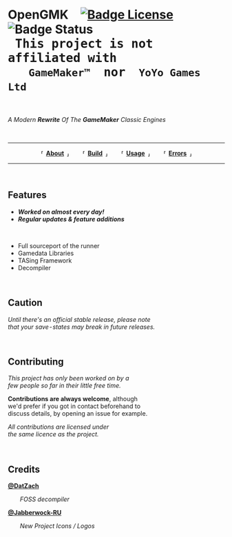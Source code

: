 # OpenGMK [![Badge License]][License] ![Badge Status]   <kbd><br> **This project is not affiliated with** <br>  **` GameMaker™ ` nor ` YoYo Games Ltd `** <br> </kbd>

*A Modern **Rewrite** Of The **GameMaker** Classic Engines*

<br>

---

<div align = center>
 
**⸢ [About] ⸥**  
**⸢ [Build] ⸥**  
**⸢ [Usage] ⸥**  
**⸢ [Errors] ⸥**

</div>

---

<br>

## Features

- ***Worked on almost every day!***
- ***Regular updates & feature additions***

<br>

- Full sourceport of the runner
- Gamedata Libraries
- TASing Framework
- Decompiler

<br>

## Caution

*Until there's an official stable release, please note* <br>
*that your save - states may break in future releases.*

<br>

## Contributing

*This project has only been worked on by a* <br>
*few people so far in their little free time.* 

**Contributions are always welcome**, although <br>
we'd prefer if you got in contact beforehand to <br>
discuss details, by opening an issue for example.

*All contributions are licensed under* <br>
*the same licence as the project.*

<br>

## Credits

**[@DatZach]**

  *FOSS decompiler*
    
**[@Jabberwock-RU]**

  *New Project Icons / Logos*


<!----------------------------------------------------------------------------->

[Badge License]: https://img.shields.io/badge/License-GPL_v2-blue.svg
[Badge Status]: https://img.shields.io/static/v1?label=Status&message=Work%20In%20Progress&color=9c3066

[License]: LICENSE.md


<!---------------------------------{ Credits }--------------------------------->

[@Jabberwock-RU]: https://github.com/Jabberwock-RU
[@DatZach]: https://github.com/DatZach


<!--------------------------------{ QuickLinks }------------------------------->

[Errors]: Documentation/Errors.md
[Usage]: Documentation/Usage.md
[Build]: Documentation/Build.md
[About]: Documentation/About.md
